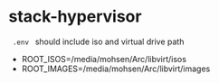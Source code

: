 # stack-hypervisor

<code> .env </code> should include iso and virtual drive path

- ROOT_ISOS=/media/mohsen/Arc/libvirt/isos
- ROOT_IMAGES=/media/mohsen/Arc/libvirt/images



